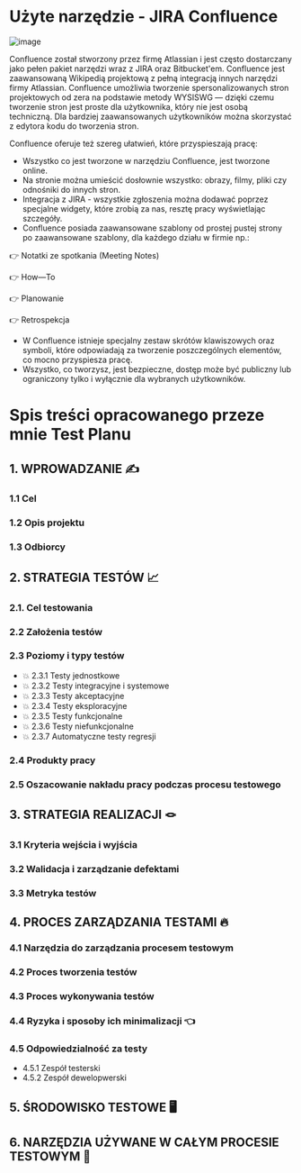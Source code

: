 # Użyte narzędzie - JIRA Confluence

![image](https://user-images.githubusercontent.com/116351258/229884813-cacc68a7-1505-4e8f-adb1-9ccb688682e2.png)

Confluence został stworzony przez firmę Atlassian i jest często dostarczany jako pełen pakiet narzędzi wraz z JIRA oraz Bitbucket'em. Confluence jest zaawansowaną Wikipedią projektową z pełną integracją innych narzędzi firmy Atlassian. Confluence umożliwia tworzenie spersonalizowanych stron projektowych od zera na podstawie metody WYSISWG — dzięki czemu tworzenie stron jest proste dla użytkownika, który nie jest osobą techniczną. Dla bardziej zaawansowanych użytkowników można skorzystać z edytora kodu do tworzenia stron.

Confluence oferuje też szereg ułatwień, które przyspieszają pracę:

* Wszystko co jest tworzone w narzędziu Confluence, jest tworzone online.
* Na stronie można umieścić dosłownie wszystko: obrazy, filmy, pliki czy odnośniki do innych stron.
* Integracja z JIRA - wszystkie zgłoszenia można dodawać poprzez specjalne widgety, które zrobią za nas, resztę pracy wyświetlając szczegóły.
* Confluence posiada zaawansowane szablony od prostej pustej strony po zaawansowane szablony, dla każdego działu w firmie np.:
 
👉 Notatki ze spotkania (Meeting Notes)
 
👉 How—To
 
👉 Planowanie

👉 Retrospekcja

* W Confluence istnieje specjalny zestaw skrótów klawiszowych oraz symboli, które odpowiadają za tworzenie poszczególnych elementów, co mocno przyspiesza pracę.
* Wszystko, co tworzysz, jest bezpieczne, dostęp może być publiczny lub ograniczony tylko i wyłącznie dla wybranych użytkowników.

# Spis treści opracowanego przeze mnie Test Planu

## 1. WPROWADZANIE ✍️
### 1.1 Cel
### 1.2 Opis projektu
### 1.3 Odbiorcy

## 2. STRATEGIA TESTÓW 📈
### 2.1. Cel testowania
### 2.2 Założenia testów
### 2.3 Poziomy i typy testów
* 💥 2.3.1 Testy jednostkowe
* 💥 2.3.2 Testy integracyjne i systemowe
* 💥 2.3.3 Testy akceptacyjne
* 💥 2.3.4 Testy eksploracyjne
* 💥 2.3.5 Testy funkcjonalne
* 💥 2.3.6 Testy niefunkcjonalne
* 💥 2.3.7 Automatyczne testy regresji
### 2.4 Produkty pracy
### 2.5 Oszacowanie nakładu pracy podczas procesu testowego

## 3. STRATEGIA REALIZACJI 🪢
### 3.1 Kryteria wejścia i wyjścia
### 3.2 Walidacja i zarządzanie defektami
### 3.3 Metryka testów

## 4. PROCES ZARZĄDZANIA TESTAMI 🔥
### 4.1 Narzędzia do zarządzania procesem testowym
### 4.2 Proces tworzenia testów
### 4.3 Proces wykonywania testów
### 4.4 Ryzyka i sposoby ich minimalizacji 👈
### 4.5 Odpowiedzialność za testy
* 4.5.1 Zespół testerski
* 4.5.2 Zespół dewelopwerski
 
## 5. ŚRODOWISKO TESTOWE 🖥️

## 6. NARZĘDZIA UŻYWANE W CAŁYM PROCESIE TESTOWYM 🧰
